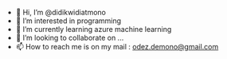 - 👋 Hi, I’m @didikwidiatmono
- 👀 I’m interested in programming
- 🌱 I’m currently learning azure machine learning
- 💞️ I’m looking to collaborate on ...
- 📫 How to reach me is on my mail : odez.demono@gmail.com

<!---
didikwidiatmono/didikwidiatmono is a ✨ special ✨ repository because its `README.md` (this file) appears on your GitHub profile.
You can click the Preview link to take a look at your changes.
--->
